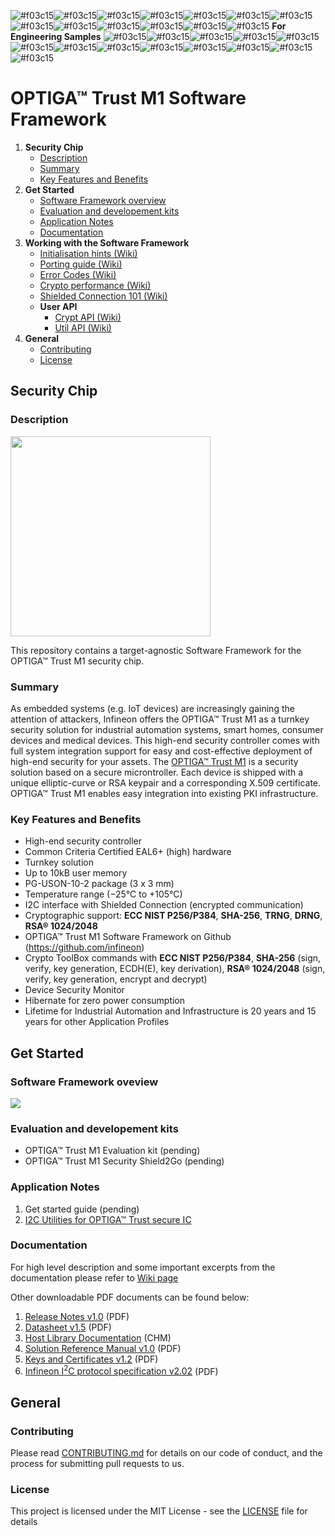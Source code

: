 ![#f03c15](https://placehold.it/15/f03c15/000000?text=+)![#f03c15](https://placehold.it/15/f03c15/000000?text=+)![#f03c15](https://placehold.it/15/f03c15/000000?text=+)![#f03c15](https://placehold.it/15/f03c15/000000?text=+)![#f03c15](https://placehold.it/15/f03c15/000000?text=+)![#f03c15](https://placehold.it/15/f03c15/000000?text=+)![#f03c15](https://placehold.it/15/f03c15/000000?text=+)![#f03c15](https://placehold.it/15/f03c15/000000?text=+)![#f03c15](https://placehold.it/15/f03c15/000000?text=+)![#f03c15](https://placehold.it/15/f03c15/000000?text=+)![#f03c15](https://placehold.it/15/f03c15/000000?text=+)![#f03c15](https://placehold.it/15/f03c15/000000?text=+)![#f03c15](https://placehold.it/15/f03c15/000000?text=+) **For Engineering Samples** ![#f03c15](https://placehold.it/15/f03c15/000000?text=+)![#f03c15](https://placehold.it/15/f03c15/000000?text=+)![#f03c15](https://placehold.it/15/f03c15/000000?text=+)![#f03c15](https://placehold.it/15/f03c15/000000?text=+)![#f03c15](https://placehold.it/15/f03c15/000000?text=+)![#f03c15](https://placehold.it/15/f03c15/000000?text=+)![#f03c15](https://placehold.it/15/f03c15/000000?text=+)![#f03c15](https://placehold.it/15/f03c15/000000?text=+)![#f03c15](https://placehold.it/15/f03c15/000000?text=+)![#f03c15](https://placehold.it/15/f03c15/000000?text=+)![#f03c15](https://placehold.it/15/f03c15/000000?text=+)![#f03c15](https://placehold.it/15/f03c15/000000?text=+)![#f03c15](https://placehold.it/15/f03c15/000000?text=+)

# OPTIGA&trade; Trust M1 Software Framework

[tocstart]: # (toc start)
 
1. **Security Chip**
    * [Description](#description)
    * [Summary](#summary)
    * [Key Features and Benefits](#key_features_and_benefits)
2. **Get Started**
    * [Software Framework overview](#software_framework_oveview)
    * [Evaluation and developement kits](#evaluation_development_kits)
    * [Application Notes](#application_notes)
    * [Documentation](#documentation)
3. **Working with the Software Framework**
    * [Initialisation hints (Wiki)](https://github.com/Infineon/optiga-trust-m/wiki/Initialisation-hints)
    * [Porting guide (Wiki)](https://github.com/Infineon/optiga-trust-m/wiki/Porting-Guide)
    * [Error Codes (Wiki)](https://github.com/Infineon/optiga-trust-m/wiki/Device-Error-Codes)
    * [Crypto performance (Wiki)](https://github.com/Infineon/optiga-trust-m/wiki/Crypto-Performance)
    * [Shielded Connection 101 (Wiki)](https://github.com/Infineon/optiga-trust-m/wiki/Shielded-Connection-101)
    * **User API**
        * [Crypt API (Wiki)](https://github.com/Infineon/optiga-trust-m/wiki/Trust-M1-Crypt-API)
        * [Util API (Wiki)](https://github.com/Infineon/optiga-trust-m/wiki/Trust-M1-Util-API)
4. **General**
    * [Contributing](#contributing)
    * [License](#license)

[tocend]: # (toc end)

## Security Chip

### <a name="description"></a>Description

<img src="https://github.com/Infineon/Assets/blob/master/Pictures/optiga_trust_m_uson10.png" width="320">

This repository contains a target-agnostic Software Framework for the OPTIGA™ Trust M1 security chip.

### <a name="summary"></a>Summary
As embedded systems (e.g. IoT devices) are increasingly gaining the attention of attackers, Infineon offers the OPTIGA™ Trust M1 as a turnkey security solution for industrial automation systems, smart homes, consumer devices and medical devices. This high-end security controller comes with full system integration support for easy and cost-effective deployment of high-end security for your assets.
The [OPTIGA™ Trust M1](documents/OPTIGA_Trust_M1_Datasheet_v1.50.pdf) is a security solution based on a secure microntroller. Each device is shipped with a unique elliptic-curve or RSA keypair and a corresponding X.509 certificate.
OPTIGA™ Trust M1 enables easy integration into existing PKI infrastructure.

### <a name="key_features_and_benefits"></a>Key Features and Benefits
* High-end security controller
* Common Criteria Certified EAL6+ (high) hardware
* Turnkey solution
* Up to 10kB user memory
* PG-USON-10-2 package (3 x 3 mm)
* Temperature range (−25°C to +105°C)
* I2C interface with Shielded Connection (encrypted communication)
* Cryptographic support: **ECC NIST P256/P384**, **SHA-256**, **TRNG**, **DRNG**, **RSA® 1024/2048**
* OPTIGA™ Trust M1 Software Framework on Github (https://github.com/infineon)
* Crypto ToolBox commands with **ECC NIST P256/P384**, **SHA-256** (sign, verify, key generation, ECDH(E), key
derivation), **RSA® 1024/2048** (sign, verify, key generation, encrypt and decrypt)
* Device Security Monitor
* Hibernate for zero power consumption
* Lifetime for Industrial Automation and Infrastructure is 20 years and 15 years for other Application Profiles  

## Get Started

### <a name="#software_framework_oveview"></a>Software Framework oveview

![](https://github.com/Infineon/Assets/blob/master/Pictures/optiga_trust_m_system_block_diagram.jpg)

### <a name="evaluation_development_kits"></a>Evaluation and developement kits
* OPTIGA™ Trust M1 Evaluation kit (pending)
* OPTIGA™ Trust M1 Security Shield2Go (pending)

### <a name="application_notes"></a>Application Notes
1. Get started guide (pending)
2. [I2C Utilities for OPTIGA™ Trust secure IC](https://github.com/Infineon/i2c-utils-optiga-trust)

### <a name="documentation"></a>Documentation
For high level description and some important excerpts from the documentation please refer to [Wiki page](https://github.com/Infineon/optiga-trust-m/wiki)

Other downloadable PDF documents can be found below:

1. [Release Notes v1.0](documents/OPTIGA_Trust_M1_Release_Notes_v1.00.pdf) (PDF)
2. [Datasheet v1.5](documents/OPTIGA_Trust_M1_Datasheet_v1.50.pdf) (PDF)
3. [Host Library Documentation](documents/OPTIGA_Trust_M1_Host_Library_Documentation.chm) (CHM)
4. [Solution Reference Manual v1.0](documents/OPTIGA_Trust_M1_Solution_Reference_Manual_v1.00.pdf) (PDF)
5. [Keys and Certificates v1.2](documents/OPTIGA_Trust_M1_Keys_And_Certificates_v1.2.pdf) (PDF)
6. [Infineon I<sup>2</sup>C protocol specification v2.02](documents/Infineon_I2C_Protocol_v2.02.pdf) (PDF)

## General

### <a name="contributing"></a>Contributing

Please read [CONTRIBUTING.md](CONTRIBUTING.md) for details on our code of conduct, and the process for submitting pull requests to us.

### <a name="license"></a>License
This project is licensed under the MIT License - see the [LICENSE](LICENSE) file for details
